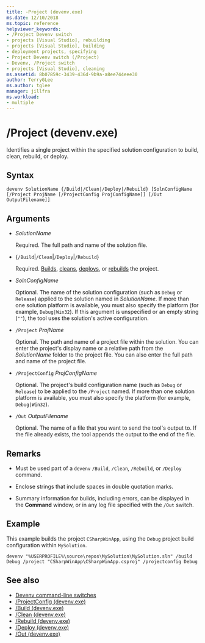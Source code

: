 ```yaml
---
title: -Project (devenv.exe)
ms.date: 12/10/2018
ms.topic: reference
helpviewer_keywords:
- /Project Devenv switch
- projects [Visual Studio], rebuilding
- projects [Visual Studio], building
- deployment projects, specifying
- Project Devenv switch (/Project)
- Devenv, /Project switch
- projects [Visual Studio], cleaning
ms.assetid: 8b07859c-3439-436d-9b9a-a8ee744eee30
author: TerryGLee
ms.author: tglee
manager: jillfra
ms.workload:
- multiple
---
```

# /Project (devenv.exe)

Identifies a single project within the specified solution configuration to build, clean, rebuild, or deploy.

## Syntax

```shell
devenv SolutionName {/Build|/Clean|/Deploy|/Rebuild} [SolnConfigName [/Project ProjName [/ProjectConfig ProjConfigName]] [/Out OutputFilename]]
```

## Arguments

- *SolutionName*

  Required. The full path and name of the solution file.

- {`/Build`|`/Clean`|`/Deploy`|`/Rebuild`}

  Required. [Builds](build-devenv-exe.md), [cleans](clean-devenv-exe.md), [deploys](deploy-devenv-exe.md), or [rebuilds](rebuild-devenv-exe.md) the project.

- *SolnConfigName*

  Optional. The name of the solution configuration (such as `Debug` or `Release`) applied to the solution named in *SolutionName*. If more than one solution platform is available, you must also specify the platform (for example, `Debug|Win32`). If this argument is unspecified or an empty string (`""`), the tool uses the solution's active configuration.

- `/Project` *ProjName*

  Optional. The path and name of a project file within the solution. You can enter the project's display name or a relative path from the *SolutionName* folder to the project file. You can also enter the full path and name of the project file.

- `/ProjectConfig` *ProjConfigName*

  Optional. The project's build configuration name (such as `Debug` or `Release`) to be applied to the `/Project` named. If more than one solution platform is available, you must also specify the platform (for example, `Debug|Win32`).

- `/Out` *OutputFilename*

  Optional. The name of a file that you want to send the tool's output to. If the file already exists, the tool appends the output to the end of the file.

## Remarks

- Must be used part of a `devenv` `/Build`, `/Clean`, `/Rebuild`, or `/Deploy` command.

- Enclose strings that include spaces in double quotation marks.

- Summary information for builds, including errors, can be displayed in the **Command** window, or in any log file specified with the `/Out` switch.

## Example

This example builds the project `CSharpWinApp`, using the `Debug` project build configuration within `MySolution`.

```shell
devenv "%USERPROFILE%\source\repos\MySolution\MySolution.sln" /build Debug /project "CSharpWinApp\CSharpWinApp.csproj" /projectconfig Debug
```

## See also

- [Devenv command-line switches](../../ide/reference/devenv-command-line-switches.md)
- [/ProjectConfig (devenv.exe)](../../ide/reference/projectconfig-devenv-exe.md)
- [/Build (devenv.exe)](../../ide/reference/build-devenv-exe.md)
- [/Clean (devenv.exe)](../../ide/reference/clean-devenv-exe.md)
- [/Rebuild (devenv.exe)](../../ide/reference/rebuild-devenv-exe.md)
- [/Deploy (devenv.exe)](../../ide/reference/deploy-devenv-exe.md)
- [/Out (devenv.exe)](../../ide/reference/out-devenv-exe.md)
